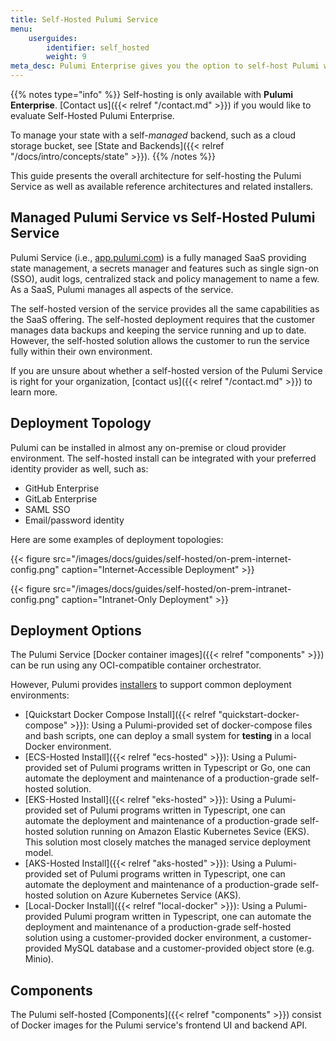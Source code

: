 ```yaml
---
title: Self-Hosted Pulumi Service
menu:
    userguides:
        identifier: self_hosted
        weight: 9
meta_desc: Pulumi Enterprise gives you the option to self-host Pulumi within your organization's infrastructure.
---
```


{{% notes type="info" %}}
Self-hosting is only available with **Pulumi Enterprise**. [Contact us]({{< relref "/contact.md" >}}) if you would like to evaluate Self-Hosted Pulumi Enterprise.

To manage your state with a self-*managed* backend, such as a cloud storage bucket, see [State and Backends]({{< relref "/docs/intro/concepts/state" >}}).
{{% /notes %}}

This guide presents the overall architecture for self-hosting the Pulumi Service as well as available reference architectures and related installers.

## Managed Pulumi Service vs Self-Hosted Pulumi Service

Pulumi Service (i.e., [app.pulumi.com](https://app.pulumi.com)) is a fully managed SaaS providing state management, a secrets manager and features such as single sign-on (SSO), audit logs, centralized stack and policy management to name a few. As a SaaS, Pulumi manages all aspects of the service.

The self-hosted version of the service provides all the same capabilities as the SaaS offering. The self-hosted deployment requires that the customer manages data backups and keeping the service running and up to date.  However, the self-hosted solution allows the customer to run the service fully within their own environment.

If you are unsure about whether a self-hosted version of the Pulumi Service is right for your organization, [contact us]({{< relref "/contact.md" >}}) to learn more.

## Deployment Topology

Pulumi can be installed in almost any on-premise or cloud provider environment. The self-hosted install can be integrated with your preferred identity provider as well, such as:

* GitHub Enterprise
* GitLab Enterprise
* SAML SSO
* Email/password identity

Here are some examples of deployment topologies:

{{< figure src="/images/docs/guides/self-hosted/on-prem-internet-config.png" caption="Internet-Accessible Deployment" >}}

{{< figure src="/images/docs/guides/self-hosted/on-prem-intranet-config.png" caption="Intranet-Only Deployment" >}}

## Deployment Options

The Pulumi Service [Docker container images]({{< relref "components" >}}) can be run using any OCI-compatible container orchestrator.

However, Pulumi provides [installers](https://github.com/pulumi/pulumi-self-hosted-installers) to support common deployment environments:

* [Quickstart Docker Compose Install]({{< relref "quickstart-docker-compose" >}}): Using a Pulumi-provided set of docker-compose files and bash scripts, one can deploy a small system for **testing** in a local Docker environment.
* [ECS-Hosted Install]({{< relref "ecs-hosted" >}}): Using a Pulumi-provided set of Pulumi programs written in Typescript or Go, one can automate the deployment and maintenance of a production-grade self-hosted solution.
* [EKS-Hosted Install]({{< relref "eks-hosted" >}}): Using a Pulumi-provided set of Pulumi programs written in Typescript, one can automate the deployment and maintenance of a production-grade self-hosted solution running on Amazon Elastic Kubernetes Sevice (EKS). This solution most closely matches the managed service deployment model.
* [AKS-Hosted Install]({{< relref "aks-hosted" >}}): Using a Pulumi-provided set of Pulumi programs written in Typescript, one can automate the deployment and maintenance of a production-grade self-hosted solution on Azure Kubernetes Service (AKS).
* [Local-Docker Install]({{< relref "local-docker" >}}): Using a Pulumi-provided Pulumi program written in Typescript, one can automate the deployment and maintenance of a production-grade self-hosted solution using a customer-provided docker environment,  a customer-provided MySQL database and a customer-provided object store (e.g. Minio).

## Components

The Pulumi self-hosted [Components]({{< relref "components" >}}) consist of Docker images for the Pulumi service's frontend UI and backend API.
